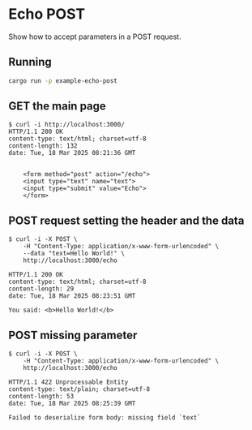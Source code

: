 # Echo POST

Show how to accept parameters in a POST request.

## Running

```sh
cargo run -p example-echo-post
```

## GET the main page

```
$ curl -i http://localhost:3000/
HTTP/1.1 200 OK
content-type: text/html; charset=utf-8
content-length: 132
date: Tue, 18 Mar 2025 08:21:36 GMT


    <form method="post" action="/echo">
    <input type="text" name="text">
    <input type="submit" value="Echo">
    </form>
```

## POST request setting the header and the data

```
$ curl -i -X POST \
    -H "Content-Type: application/x-www-form-urlencoded" \
    --data "text=Hello World!" \
    http://localhost:3000/echo

HTTP/1.1 200 OK
content-type: text/html; charset=utf-8
content-length: 29
date: Tue, 18 Mar 2025 08:23:51 GMT

You said: <b>Hello World!</b>
```

## POST missing parameter

```
$ curl -i -X POST \
    -H "Content-Type: application/x-www-form-urlencoded" \
    http://localhost:3000/echo

HTTP/1.1 422 Unprocessable Entity
content-type: text/plain; charset=utf-8
content-length: 53
date: Tue, 18 Mar 2025 08:25:39 GMT

Failed to deserialize form body: missing field `text`
```
